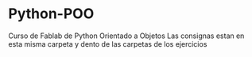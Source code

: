 # Python-POO
Curso de Fablab de Python Orientado a Objetos
Las consignas estan en esta misma carpeta y dento de las carpetas de los ejercicios 
